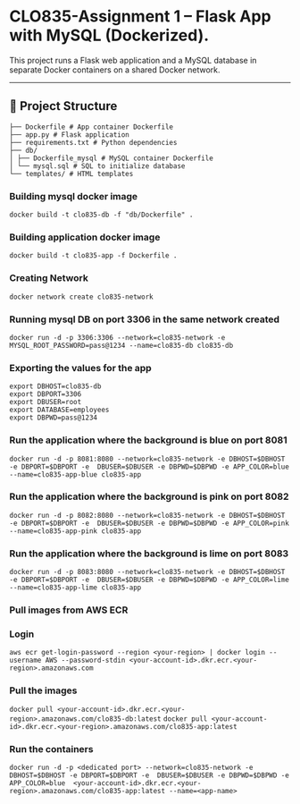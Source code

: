 # CLO835-Assignment 1 – Flask App with MySQL (Dockerized).

This project runs a Flask web application and a MySQL database in separate Docker containers on a shared Docker network.

---

## 🧱 Project Structure

```
├── Dockerfile # App container Dockerfile
├── app.py # Flask application
├── requirements.txt # Python dependencies
├── db/
│ ├── Dockerfile_mysql # MySQL container Dockerfile
│ └── mysql.sql # SQL to initialize database
└── templates/ # HTML templates
```

### Building mysql docker image 
```docker build -t clo835-db -f "db/Dockerfile" . ```

### Building application docker image 
```docker build -t clo835-app -f Dockerfile . ```

### Creating Network

```docker network create clo835-network ```

### Running mysql DB on port 3306 in the same network created
```docker run -d -p 3306:3306 --network=clo835-network -e MYSQL_ROOT_PASSWORD=pass@1234 --name=clo835-db clo835-db ```

### Exporting the values for the app
```
export DBHOST=clo835-db
export DBPORT=3306
export DBUSER=root
export DATABASE=employees
export DBPWD=pass@1234
```
### Run the application where the background is blue on port 8081

```docker run -d -p 8081:8080 --network=clo835-network -e DBHOST=$DBHOST -e DBPORT=$DBPORT -e  DBUSER=$DBUSER -e DBPWD=$DBPWD -e APP_COLOR=blue --name=clo835-app-blue clo835-app```

### Run the application where the background is pink on port 8082

```docker run -d -p 8082:8080 --network=clo835-network -e DBHOST=$DBHOST -e DBPORT=$DBPORT -e  DBUSER=$DBUSER -e DBPWD=$DBPWD -e APP_COLOR=pink --name=clo835-app-pink clo835-app```

### Run the application where the background is lime on port 8083

```docker run -d -p 8083:8080 --network=clo835-network -e DBHOST=$DBHOST -e DBPORT=$DBPORT -e  DBUSER=$DBUSER -e DBPWD=$DBPWD -e APP_COLOR=lime --name=clo835-app-lime clo835-app```


### Pull images from AWS ECR

### Login

```aws ecr get-login-password --region <your-region> | docker login --username AWS --password-stdin <your-account-id>.dkr.ecr.<your-region>.amazonaws.com```

### Pull the images

```docker pull <your-account-id>.dkr.ecr.<your-region>.amazonaws.com/clo835-db:latest```
```docker pull <your-account-id>.dkr.ecr.<your-region>.amazonaws.com/clo835-app:latest```

### Run the containers

```docker run -d -p <dedicated port> --network=clo835-network -e DBHOST=$DBHOST -e DBPORT=$DBPORT -e  DBUSER=$DBUSER -e DBPWD=$DBPWD -e APP_COLOR=blue  <your-account-id>.dkr.ecr.<your-region>.amazonaws.com/clo835-app:latest --name=<app-name>```
